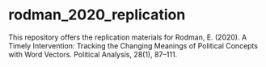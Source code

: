 # rodman_2020_replication
This repository offers the replication materials for Rodman, E. (2020). A Timely Intervention: Tracking the Changing Meanings of Political Concepts with Word Vectors. Political Analysis, 28(1), 87–111. 
